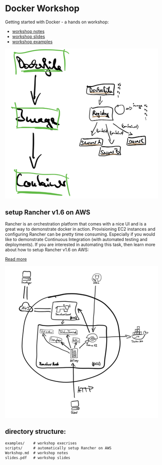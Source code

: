 # Docker Workshop

Getting started with Docker - a hands on workshop:

* [workshop notes](Workshop.md)
* [workshop slides](slides.pdf)
* [workshop examples](examples)

![docker-begriffe2](scripts/images/docker-begriffe2.png)

## setup Rancher v1.6 on AWS
 
Rancher is an orchestration platform that comes with a nice UI and is a great way to demonstrate docker in action. Provisioning EC2 instances and configuring Rancher can be pretty time consuming. Especially if you would like to demonstrate Continuous Integration (with automated testing and deployments).
If you are interested in automating this task, then learn more about how to setup Rancher v1.6 on AWS:

[Read more](scripts/README.md)

![rancher-architecture2](scripts/images/rancher-architecture2.png)

## directory structure:
```
examples/    # workshop execrises
scripts/     # automatically setup Rancher on AWS
Workshop.md  # workshop notes
slides.pdf   # workshop slides
```